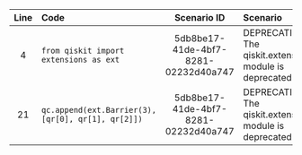 | Line | Code | Scenario ID | Scenario | Artifact | Refactoring |
| :--: | :--- | :---------: | :------- | :------- | :---------- |
| 4 | `from qiskit import extensions as ext` | 5db8be17-41de-4bf7-8281-02232d40a747 | DEPRECATION - The qiskit.extensions module is deprecated | qiskit.extensions | `from qiskit.circuit.library import Barrier` |
| 21 | `qc.append(ext.Barrier(3), [qr[0], qr[1], qr[2]])` | 5db8be17-41de-4bf7-8281-02232d40a747 | DEPRECATION - The qiskit.extensions module is deprecated | qiskit.extensions | `qc.append(Barrier(3), [qr[0], qr[1], qr[2]])` |
